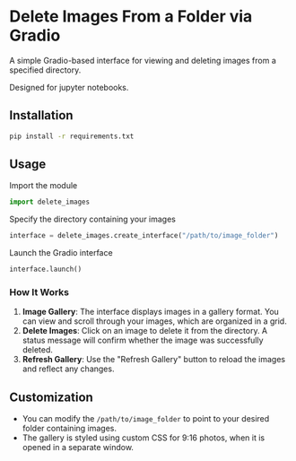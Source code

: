 # Delete Images From a Folder via Gradio

A simple Gradio-based interface for viewing and deleting images from a specified directory.

Designed for jupyter notebooks.

## Installation

```bash
pip install -r requirements.txt
```

## Usage

Import the module

```python
import delete_images
```

Specify the directory containing your images

```python
interface = delete_images.create_interface("/path/to/image_folder")
```

Launch the Gradio interface

```python
interface.launch()
```

### How It Works

1. **Image Gallery**: The interface displays images in a gallery format. You can view and scroll through your images, which are organized in a grid.
2. **Delete Images**: Click on an image to delete it from the directory. A status message will confirm whether the image was successfully deleted.
3. **Refresh Gallery**: Use the "Refresh Gallery" button to reload the images and reflect any changes.


## Customization

- You can modify the `/path/to/image_folder` to point to your desired folder containing images.
- The gallery is styled using custom CSS for 9:16 photos, when it is opened in a separate window.